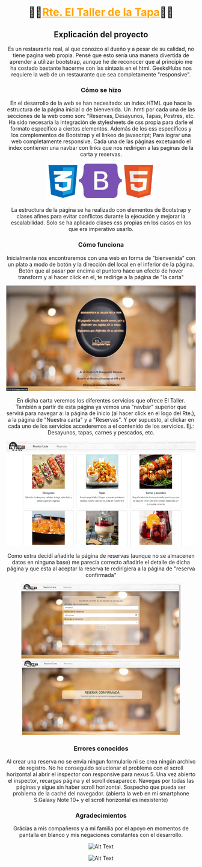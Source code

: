 <center>

# :hamburger::potato:<font color="orange"><u>Rte. El Taller de la Tapa</font></u>:meat_on_bone::cheese:



## Explicación del proyecto

Es un restaurante real, al que conozco al dueño y a pesar de su calidad, no tiene pagina web propia.
Pensé que esto sería una manera divertida de aprender a utilizar bootstrap, aunque he de reconocer que al principio me ha costado bastante hacerme con las sintaxis en el html. GeeksHubs nos requiere la web de un restaurante que sea completamente "responsive".

### Cómo se hizo

En el desarrollo de la web se han necesitado: un index.HTML que hace la estructura de la página inicial o de bienvenida. Un .hmtl por cada una de las secciones de la web como son: "Reservas, Desayunos, Tapas, Postres, etc. Ha sido necesaria la integración de stylesheets de css propia para darle el formato específico a ciertos elementos. Además de los css específicos y los complementos de Bootstrap y el linkeo de javascript; Para lograr una web completamente responsive. Cada una de las páginas excetuando el index contienen una navbar con links que nos redirigen a las paginas de la carta y reservas.

<p align="center">
<img src="https://raw.githubusercontent.com/RompeTecla/proyecto02WebRestaurante/master/img/imgreadme/tecnologias.jpg"  width="" height="100"></p>


La estructura de la página se ha realizado con elementos de Bootstrap y clases afines para evitar conflictos durante la ejecución y mejorar la escalabilidad. Solo se ha aplicado clases css propias en los casos en los que era imperativo usarlo.

### Cómo funciona

Inicialmente nos encontraremos con una web en forma de "bienvenida" con un plato a modo de botón y la dirección del local en el inferior de la página. Botón que al pasar por encima el puntero hace un efecto de hover transform y al hacer click en el, te redirige a la página de "la carta"

<img src="https://raw.githubusercontent.com/RompeTecla/proyecto02WebRestaurante/master/img/imgreadme/paginaprincipal.png"  width="" height="280">
<p align="center">

En dicha carta veremos los diferentes servicios que ofrece El Taller. También a partir de esta página ya vemos una "navbar" superior que servirá para navegar a: la página de inicio (al hacer click en el logo del Rte.), a la página de "Nuestra carta" y a "Reservas".
Y por supuesto, al clickar en cada uno de los servicios accederemos a el contenido de los servicios. Ej.: Desayunos, tapas, carnes y pescados, etc.

<img src="https://raw.githubusercontent.com/RompeTecla/proyecto02WebRestaurante/master/img/imgreadme/paginacarta.png"  width="" height="280"></p>

Como extra decidí añadirle la página de reservas (aunque no se almacenen datos en ninguna base) me parecía correcto añadirle el detalle de dicha página y que esta al aceptar la reserva te redirigiera a la página de "reserva confirmada"

<img src="https://raw.githubusercontent.com/RompeTecla/proyecto02WebRestaurante/master/img/imgreadme/paginareservas.png"  width="" height="200"><img src="https://raw.githubusercontent.com/RompeTecla/proyecto02WebRestaurante/master/img/imgreadme/paginareservaconfirmada.png"  width="" height="200">


### Errores conocidos

Al crear una reserva no se envia ningun formulario ni se crea ningún archivo de registro.
No he conseguido solucionar el problema con el scroll horizontal al abrir el inspector con responsive para nexus 5. Una vez abierto el inspector, recargas página y el scroll desaparece. Navegas por todas las páginas y sigue sin haber scroll horizontal. Sospecho que pueda ser problema de la caché del navegador. (abierta la web en mi smartphone S.Galaxy Note 10+ y el scroll horizontal es inexistente)

### Agradecimientos

Grácias a mis compañeros y a mi familia por el apoyo en momentos de pantalla en blanco y mis negaciones constantes con el desarrollo.
<p align="center">
<img src="https://media1.giphy.com/media/jnQjvuFbdYObxxKADE/giphy.gif?cid=ecf05e47fdvf0f6j83ntetnpmvefdaeaqhzt0ldzmussrhpg&ep=v1_gifs_search&rid=giphy.gif&ct=g" alt="Alt Text" width="200px">
</p>
<p align="center">
<img src="https://media4.giphy.com/media/Ic5Ov5WX3O8M0/giphy.gif?cid=ecf05e47m3rzwx44amg7ieaoum16dc0vk556kjy15kapj26i&ep=v1_gifs_search&rid=giphy.gif&ct=g" alt="Alt Text" width="200px">
</p>